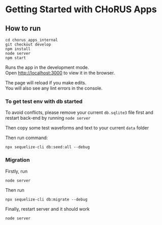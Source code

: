# Getting Started with CHoRUS Apps

## How to run

```
cd chorus_apps_internal
git checkout develop
npm install
node server
npm start
```

Runs the app in the development mode.\
Open [http://localhost:3000](http://localhost:3000) to view it in the browser.

The page will reload if you make edits.\
You will also see any lint errors in the console.

### To get test env with db started

To avoid conflicts, please remove your current `db.sqlite3` file first and restart back-end by running `node server`

Then copy some test waveforms and text to your current `data` folder

Then run command:

```
npx sequelize-cli db:seed:all --debug
```

### Migration

Firstly, run

```
node server
```

Then run

```
npx sequelize-cli db:migrate --debug
```

Finally, restart server and it should work

```
node server
```


